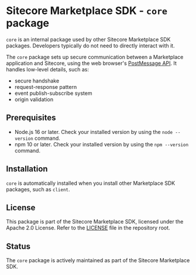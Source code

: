 # Sitecore Marketplace SDK - `core` package

`core` is an internal package used by other Sitecore Marketplace SDK packages. Developers typically do not need to directly interact with it.

The `core` package sets up secure communication between a Marketplace application and Sitecore, using the web browser's [PostMessage API](https://developer.mozilla.org/en-US/docs/Web/API/Window/postMessage). It handles low-level details, such as:
- secure handshake
- request-response pattern
- event publish-subscribe system
- origin validation

## Prerequisites
- Node.js 16 or later. Check your installed version by using the `node --version` command.
- npm 10 or later. Check your installed version by using the `npm --version` command.

## Installation
`core` is automatically installed when you install other Marketplace SDK packages, such as `client`.

## License 
This package is part of the Sitecore Marketplace SDK, licensed under the Apache 2.0 License. Refer to the [LICENSE](../../LICENSE.MD) file in the repository root.

## Status
The `core` package is actively maintained as part of the Sitecore Marketplace SDK.
